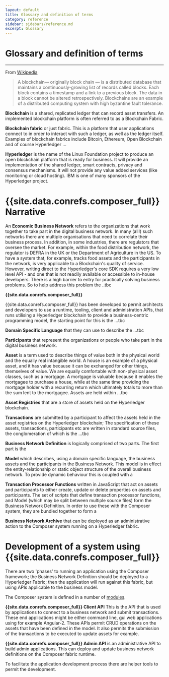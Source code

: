 ```yaml
---
layout: default
title: Glossary and definition of terms
category: reference
sidebar: sidebars/reference.md
excerpt: Glossary
---
```


# Glossary and definition of terms

---

From [Wikipedia](https://en.wikipedia.org/wiki/Blockchain_(database))

> A blockchain— originally block chain — is a distributed database that maintains a continuously-growing list of records called blocks. Each block contains a timestamp and a link to a previous block. The data in a block cannot be altered retrospectively. Blockchains are an example of a distributed computing system with high byzantine fault tolerance.

**Blockchain** is a shared, replicated ledger that can record asset transfers. An implemented blockchain platform is often referred to as a Blockchain Fabric.

**Blockchain fabric** or just fabric. This is a platform that user applications connect to in order to interact with such a ledger, as well as the ledger itself. Examples of blockchain fabrics include Bitcoin, Ethereum, Open Blockchain and of course Hyperledger ...

**Hyperledger** is the name of the Linux Foundation project to produce an open blockchain platform that is ready for business. It will provide an implementation of the shared ledger, smart contracts, privacy and consensus mechanisms. It will not provide any value added services (like monitoring or cloud hosting). IBM is one of many sponsors of the Hyperledger project.

# {{site.data.conrefs.composer_full}} Narrative

An **Economic Business Network** refers to the organizations that work together to take part in the digital business network. In many (all!) such networks there are multiple organisations that need to correlate their business process. In addition, in some industries, there are regulators that oversee the market. For example, within the food distribution network, the regulator is DEFRA in the UK or the Department of Agriculture in the US. To have a system that, for example, tracks food assets and the participants in the network, is very applicable to a Blockchain's quality of service. However, writing direct to the Hyperledger's core SDK requires a very low level API - and one that is not readily available or accessible to in-house developers. There is a high barrier to entry for practically solving business problems. So to help address this problem the ..tbc

**{{site.data.conrefs.composer_full}}**

{{site.data.conrefs.composer_full}} has been developed to permit architects and developers to use a runtime, tooling, client and administration APIs, that runs utilising a Hyperledger blockchain to provide a business-centric programming model, the starting point for this is the ...tbc

**Domain Specific Language** that they can use to describe the ...tbc

**Participants** that represent the organizations or people who take part in the digital business network.

**Asset** is a term used to describe things of value both in the physical world and the equally real intangible world.  A house is an example of a physical asset, and it has value because it can be exchanged for other things, themselves of value. We are equally comfortable with non-physical asset classes, such as a mortgage. A mortgage is valuable because it enables the mortgagee to purchase a house, while at the same time providing the mortgage holder with a recurring return which ultimately totals to more than the sum lent to the mortgagee. Assets are held within ...tbc

**Asset Registries** that are a store of assets held on the Hyperledger blockchain.

**Transactions** are submitted by a participant to affect the assets held in the asset registries on the Hyperledger blockchain; The specification of these assets, transactions, participants etc are written in standard source files, the conglomeration of which is the ...tbc

**Business Network Definition** is logically comprised of two parts.  The first part is the

**Model** which describes, using a domain specific language, the business assets and the participants in the Business Network. This model is in effect the entity-relationship or static object structure of the overall business network.  To provide dynamic behaviour this is coupled with a

**Transaction Processor Functions** written in JavaScript that act on assets and participants to either create, update or delete properties on assets and participants. The set of scripts that define transaction processor functions, and Model (which may be split between multiple source files) form the Business Network Definition. In order to use these with the Composer system, they are bundled together to form a

**Business Network Archive** that can be deployed as an administrative action to the Composer system running on a Hyperledger fabric.

# Development of a system using {{site.data.conrefs.composer_full}}

There are two 'phases' to running an application using the Composer framework; the Business Network Definition should be deployed to a Hyperledger Fabric; then the application will run against this fabric, but using APIs applicable to the business model.

The Composer system is defined in a number of [modules](../reference/MeetTheModules.html).

**{{site.data.conrefs.composer_full}} Client API** This is the API that is used by applications to connect to a business network and submit transactions. These end applications might be either command line, gui web applications using for example Angular-2.  These APIs permit CRUD operations on the assets that have been defined in the model. It also permits the submission of the transactions to be executed to update assets for example.

**{{site.data.conrefs.composer_full}} Admin API** is an administrative API to build admin applications. This can deploy and update business network definitions on the Composer fabric runtime.

To facilitate the application development process there are helper tools to permit the development.
